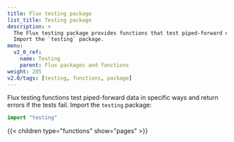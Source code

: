 ```yaml
---
title: Flux testing package
list_title: Testing package
description: >
  The Flux testing package provides functions that test piped-forward data in specific ways.
  Import the `testing` package.
menu:
  v2_0_ref:
    name: Testing
    parent: Flux packages and functions
weight: 205
v2.0/tags: [testing, functions, package]
---
```


Flux testing functions test piped-forward data in specific ways and return errors if the tests fail.
Import the `testing` package:

```js
import "testing"
```

{{< children type="functions" show="pages" >}}
